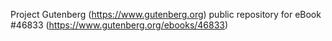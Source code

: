 Project Gutenberg (https://www.gutenberg.org) public repository for eBook #46833 (https://www.gutenberg.org/ebooks/46833)
